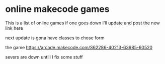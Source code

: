 # online makecode games

This is a list of online games if one goes down I'll update and post the new link here 

next update is gona have classes to chose form 

the game
https://arcade.makecode.com/S62286-40213-63985-60520

severs are down untill I fix some stuff 
